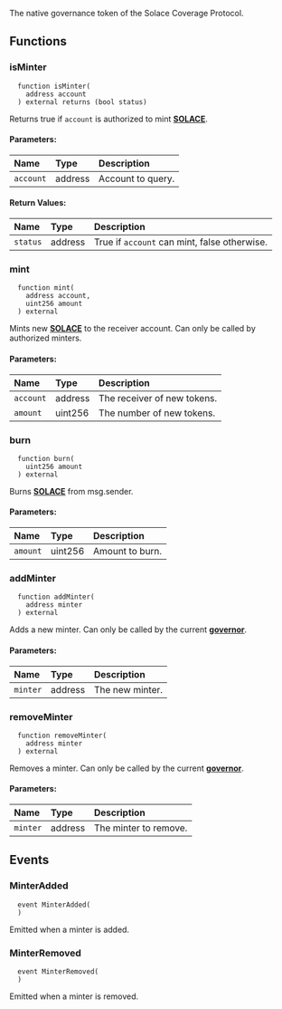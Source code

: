 The native governance token of the Solace Coverage Protocol.


## Functions
### isMinter
```solidity
  function isMinter(
    address account
  ) external returns (bool status)
```
Returns true if `account` is authorized to mint [**SOLACE**](../SOLACE).


#### Parameters:
| Name | Type | Description                                                          |
| :--- | :--- | :------------------------------------------------------------------- |
|`account` | address | Account to query.

#### Return Values:
| Name                           | Type          | Description                                                                  |
| :----------------------------- | :------------ | :--------------------------------------------------------------------------- |
|`status`| address | True if `account` can mint, false otherwise.
### mint
```solidity
  function mint(
    address account,
    uint256 amount
  ) external
```
Mints new [**SOLACE**](../SOLACE) to the receiver account.
Can only be called by authorized minters.


#### Parameters:
| Name | Type | Description                                                          |
| :--- | :--- | :------------------------------------------------------------------- |
|`account` | address | The receiver of new tokens.
|`amount` | uint256 | The number of new tokens.

### burn
```solidity
  function burn(
    uint256 amount
  ) external
```
Burns [**SOLACE**](../SOLACE) from msg.sender.


#### Parameters:
| Name | Type | Description                                                          |
| :--- | :--- | :------------------------------------------------------------------- |
|`amount` | uint256 | Amount to burn.

### addMinter
```solidity
  function addMinter(
    address minter
  ) external
```
Adds a new minter.
Can only be called by the current [**governor**](/docs/protocol/governance).


#### Parameters:
| Name | Type | Description                                                          |
| :--- | :--- | :------------------------------------------------------------------- |
|`minter` | address | The new minter.

### removeMinter
```solidity
  function removeMinter(
    address minter
  ) external
```
Removes a minter.
Can only be called by the current [**governor**](/docs/protocol/governance).


#### Parameters:
| Name | Type | Description                                                          |
| :--- | :--- | :------------------------------------------------------------------- |
|`minter` | address | The minter to remove.

## Events
### MinterAdded
```solidity
  event MinterAdded(
  )
```
Emitted when a minter is added.


### MinterRemoved
```solidity
  event MinterRemoved(
  )
```
Emitted when a minter is removed.


